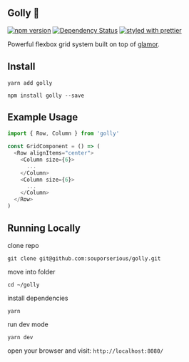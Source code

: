 ## Golly 👻

[![npm version](https://badge.fury.io/js/golly.svg)](https://badge.fury.io/js/golly)
[![Dependency Status](https://david-dm.org/souporserious/golly.svg)](https://david-dm.org/souporserious/golly)
[![styled with prettier](https://img.shields.io/badge/styled_with-prettier-ff69b4.svg)](https://github.com/prettier/prettier)

Powerful flexbox grid system built on top of [glamor](https://github.com/threepointone/glamor).

## Install

`yarn add golly`

`npm install golly --save`


## Example Usage

```js
import { Row, Column } from 'golly'

const GridComponent = () => (
  <Row alignItems="center">
    <Column size={6}>
      ...
    </Column>
    <Column size={6}>
      ...
    </Column>
  </Row>
)
```

## Running Locally

clone repo

`git clone git@github.com:souporserious/golly.git`

move into folder

`cd ~/golly`

install dependencies

`yarn`

run dev mode

`yarn dev`

open your browser and visit: `http://localhost:8080/`
